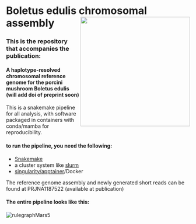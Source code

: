 # Boletus edulis chromosomal assembly <img src='https://github.com/user-attachments/assets/5d2d4735-d930-4a44-9abc-af66fcadc332' align="right" height="300" /></a>




### This is the repository that accompanies the publication: 
#### A haplotype-resolved chromosomal reference genome for the porcini mushroom Boletus edulis (will add doi of preprint soon)

This is a snakemake pipeline for all analysis, with software packaged in containers with conda/mamba for reproducibility.

#### to run the pipeline, you need the following:
- [Snakemake](https://snakemake.readthedocs.io)
- a cluster system like [slurm](https://slurm.schedmd.com/documentation.html)
- [singularity/apptainer](https://apptainer.org/documentation/)/Docker


The reference genome assembly and newly generated short reads can be found at PRJNA1187522 (available at publication)

#### The entire pipeline looks like this:
![rulegraphMars5](https://github.com/user-attachments/assets/c89d28b6-5621-42b2-86ef-7f38248b56f2)
















